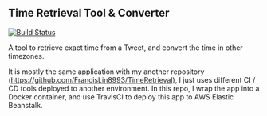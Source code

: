 ## Time Retrieval Tool & Converter

[![Build Status](https://travis-ci.com/FrancisLin8993/TimeRetrievalAWS.svg?token=FnALpcuo7xzmaxaeYJVX&branch=master)](https://travis-ci.com/FrancisLin8993/TimeRetrievalAWS)

A tool to retrieve exact time from a Tweet, and convert the time in other timezones.

It is mostly the same application with my another repository (https://github.com/FrancisLin8993/TimeRetrieval), I just uses different CI / CD tools deployed to another environment. In this repo, I wrap the app into a Docker container, and use TravisCI to deploy this app to AWS Elastic Beanstalk.
